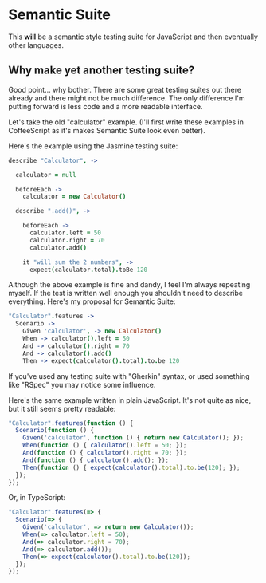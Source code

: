 Semantic Suite
==============

This **will** be a semantic style testing suite for JavaScript and then eventually other languages.

Why make yet another testing suite?
-----------------------------------

Good point... why bother. There are some great testing suites out there already and there might not be much difference. The only difference I'm putting forward is less code and a more readable interface.

Let's take the old "calculator" example. (I'll first write these examples in CoffeeScript as it's makes Semantic Suite look even better).

Here's the example using the Jasmine testing suite:

```coffee
describe "Calculator", ->

  calculator = null

  beforeEach ->
    calculator = new Calculator()

  describe ".add()", ->

    beforeEach ->
      calculator.left = 50
      calculator.right = 70
      calculator.add()

    it "will sum the 2 numbers", ->
      expect(calculator.total).toBe 120
```

Although the above example is fine and dandy, I feel I'm always repeating myself. If the test is written well enough you shouldn't need to describe everything. Here's my proposal for Semantic Suite:

```coffee
"Calculator".features ->
  Scenario ->
    Given 'calculator', -> new Calculator()
    When -> calculator().left = 50
    And -> calculator().right = 70
    And -> calculator().add()
    Then -> expect(calculator().total).to.be 120
```

If you've used any testing suite with "Gherkin" syntax, or used something like "RSpec" you may notice some influence.

Here's the same example written in plain JavaScript. It's not quite as nice, but it still seems pretty readable:

```javascript
"Calculator".features(function () {
  Scenario(function () {
    Given('calculator', function () { return new Calculator(); });
    When(function () { calculator().left = 50; });
    And(function () { calculator().right = 70; });
    And(function () { calculator().add(); });
    Then(function () { expect(calculator().total).to.be(120); });
  });
});
```

Or, in TypeScript:

```javascript
"Calculator".features(=> {
  Scenario(=> {
    Given('calculator', => return new Calculator());
    When(=> calculator.left = 50);
    And(=> calculator.right = 70);
    And(=> calculator.add());
    Then(=> expect(calculator().total).to.be(120));
  });
});
```

